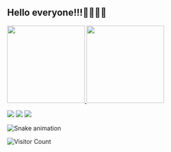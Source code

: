 ## Hello everyone!!!👋🏼👋🏼

 <div>
  <a href="https://github.com/jp2435">
  <img height="180em" src="https://github-readme-stats.vercel.app/api?username=jp2435&show_icons=true&theme=dark&include_all_commits=true&count_private=true"/>
  <img height="180em" src="https://github-readme-stats.vercel.app/api/top-langs/?username=jp2435&layout=compact&langs_count=7&theme=dark"/>
</div>

<a href="https://instagram.com/jorge_cp2435" target="_blank"><img src="https://img.shields.io/badge/Instagram-E4405F?style=for-the-badge&logo=instagram&logoColor=white"></a>
<a href="https://twitter.com/jorge_CP2435" target="_blank"><img src="https://img.shields.io/badge/Twitter-1DA1F2?style=for-the-badge&logo=twitter&logoColor=white"></a>
<img src="https://img.shields.io/badge/Windows-0078D6?style=for-the-badge&logo=windows&logoColor=white">
 
 ![Snake animation](https://github.com/jp2435/jp2435/blob/output/github-contribution-grid-snake.svg)

 ![Visitor Count](https://profile-counter.glitch.me/{jp2435}/count.svg)
